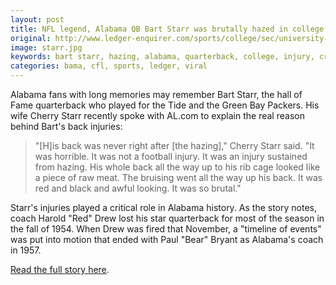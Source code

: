 ```yaml
---
layout: post
title: NFL legend, Alabama QB Bart Starr was brutally hazed in college
original: http://www.ledger-enquirer.com/sports/college/sec/university-of-alabama/article63180127.html
image: starr.jpg
keywords: bart starr, hazing, alabama, quarterback, college, injury, crimson tide
categories: bama, cfl, sports, ledger, viral
---
```


Alabama fans with long memories may remember Bart Starr, the hall of Fame quarterback who played for the Tide and the Green Bay Packers. His wife Cherry Starr recently spoke with AL.com to explain the real reason behind Bart's back injuries:

> "[H]is back was never right after [the hazing]," Cherry Starr said. "It was horrible. It was not a football injury. It was an injury sustained from hazing. His whole back all the way up to his rib cage looked like a piece of raw meat. The bruising went all the way up his back. It was red and black and awful looking. It was so brutal."

Starr's injuries played a critical role in Alabama history. As the story notes, coach Harold "Red" Drew lost his star quarterback for most of the season in the fall of 1954. When Drew was fired that November, a "timeline of events" was put into motion that ended with Paul "Bear" Bryant as Alabama's coach in 1957.

[Read the full story here](http://www.al.com/sports/index.ssf/2016/02/nfl_legend_bart_starr_was_vict.html#incart_big-photo).